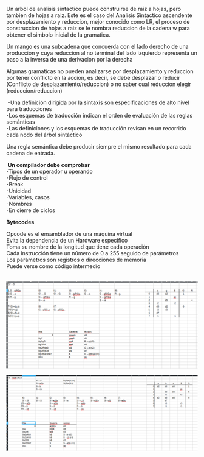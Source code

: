Un arbol de analisis sintactico puede construirse de raiz a hojas, pero tambien de hojas a raiz. Este es el caso del Analisis Sintactico ascendente por desplazamiento y reduccion, mejor conocido como LR, el proceso de construccion de hojas a raiz se le nombra reduccion de la cadena w para obtener el simbolo inicial de la gramatica.

Un mango es una subcadena que concuerda con el lado derecho de una produccion y cuya reduccion al no terminal del lado izquierdo representa un paso a la inversa de una derivacion por la derecha

Algunas gramaticas no pueden analizarse por desplazamiento y reduccion por tener conflicto en la accion, es decir, se debe desplazar o reducir (Conflicto de desplazamiento/reduccion) o no saber cual reduccion elegir (reduccion/reduccion)

&nbsp;-Una definición dirigida por la sintaxis son especificaciones de alto nivel para traducciones  
\-Los esquemas de traducción indican el orden de evaluación de las reglas semánticas  
\-Las definiciones y los esquemas de traducción revisan en un recorrido cada nodo del árbol sintáctico

Una regla semántica debe producir siempre el mismo resultado para cada cadena de entrada.

&nbsp;**Un compilador debe comprobar**  
\-Tipos de un operador u operando  
\-Flujo de control  
\-Break  
\-Unicidad  
\-Variables, casos  
\-Nombres  
\-En cierre de ciclos 

**Bytecodes** 

Opcode es el ensamblador de una máquina virtual  
Evita la dependencia de un Hardware específico  
Toma su nombre de la longitud que tiene cada operación  
Cada instrucción tiene un número de 0 a 255 seguido de parámetros  
Los parámetros son registros o direcciones de memoria  
Puede verse como código intermedio

&nbsp;![b0837674d65d65e10993aa3c8a0a2c15.png](../_resources/b0837674d65d65e10993aa3c8a0a2c15.png)

![2f73ffbbb93ce3d1dd7fcf5eb4d30f5d.png](../_resources/2f73ffbbb93ce3d1dd7fcf5eb4d30f5d.png)

&nbsp;

&nbsp;

&nbsp;
